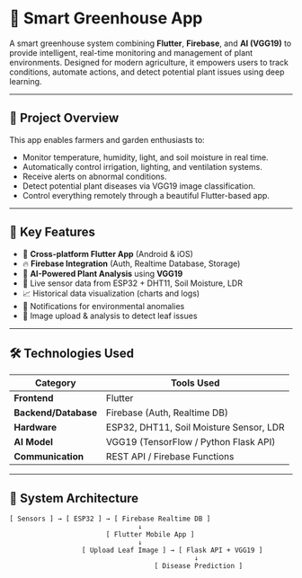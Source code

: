 # 🌿 Smart Greenhouse App

A smart greenhouse system combining **Flutter**, **Firebase**, and **AI (VGG19)** to provide intelligent, real-time monitoring and management of plant environments. Designed for modern agriculture, it empowers users to track conditions, automate actions, and detect potential plant issues using deep learning.

---

## 📌 Project Overview

This app enables farmers and garden enthusiasts to:

- Monitor temperature, humidity, light, and soil moisture in real time.
- Automatically control irrigation, lighting, and ventilation systems.
- Receive alerts on abnormal conditions.
- Detect potential plant diseases via VGG19 image classification.
- Control everything remotely through a beautiful Flutter-based app.

---

## 🌟 Key Features

- 📲 **Cross-platform Flutter App** (Android & iOS)
- 🔥 **Firebase Integration** (Auth, Realtime Database, Storage)
- 🧠 **AI-Powered Plant Analysis** using **VGG19**
- 📡 Live sensor data from ESP32 + DHT11, Soil Moisture, LDR
- 📈 Historical data visualization (charts and logs)
- 🚨 Notifications for environmental anomalies
- 🧪 Image upload & analysis to detect leaf issues

---

## 🛠️ Technologies Used

| Category            | Tools Used                                      |
|---------------------|-------------------------------------------------|
| **Frontend**        | Flutter                                         |
| **Backend/Database**| Firebase (Auth, Realtime DB)|
| **Hardware**        | ESP32, DHT11, Soil Moisture Sensor, LDR         |
| **AI Model**        | VGG19 (TensorFlow / Python Flask API)           |
| **Communication**   | REST API / Firebase Functions                   |

---

## 🧱 System Architecture

```plaintext
[ Sensors ] → [ ESP32 ] → [ Firebase Realtime DB ]
                                ↓
                        [ Flutter Mobile App ]
                                ↓
                  [ Upload Leaf Image ] → [ Flask API + VGG19 ]
                                              ↓
                                    [ Disease Prediction ]
